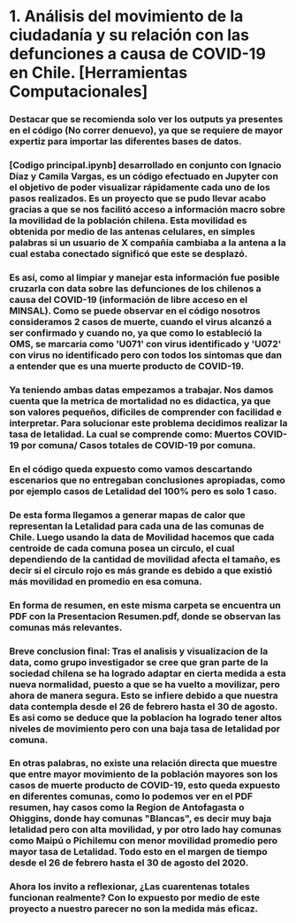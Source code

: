 # 1. Análisis del movimiento de la ciudadanía y su relación con las defunciones a causa de COVID-19 en Chile. [Herramientas Computacionales]
### Destacar que se recomienda solo ver los outputs ya presentes en el código (No correr denuevo), ya que se requiere de mayor expertiz para importar las diferentes bases de datos.

### [Codigo principal.ipynb] desarrollado en conjunto con Ignacio Díaz y Camila Vargas, es un código efectuado en Jupyter con el objetivo de poder visualizar rápidamente cada uno de los pasos realizados. Es un proyecto que se pudo llevar acabo gracias a que se nos facilitó acceso a información macro sobre la movilidad de la población chilena. Esta movilidad es obtenida por medio de las antenas celulares, en simples palabras si un usuario de X compañía cambiaba a la antena a la cual estaba conectado significó que este se desplazó.

### Es así, como al limpiar y manejar esta información fue posible cruzarla con data sobre las defunciones de los chilenos a causa del COVID-19 (información de libre acceso en el MINSAL). Como se puede observar en el código nosotros consideramos 2 casos de muerte, cuando el virus alcanzó a ser confirmado y cuando no, ya que como lo estableció la OMS, se marcaría como 'U071' con virus identificado y 'U072' con virus no identificado pero con todos los sintomas que dan a entender que es una muerte producto de COVID-19.

### Ya teniendo ambas datas empezamos a trabajar. Nos damos cuenta que la metrica de mortalidad no es didactica, ya que son valores pequeños, dificiles de comprender con facilidad e interpretar. Para solucionar este problema decidimos realizar la tasa de letalidad. La cual se comprende como: Muertos COVID-19 por comuna/ Casos totales de COVID-19 por comuna.
    
### En el código queda expuesto como vamos descartando escenarios que no entregaban conclusiones apropiadas, como por ejemplo casos de Letalidad del 100% pero es solo 1 caso.

### De esta forma llegamos a generar mapas de calor que representan la Letalidad para cada una de las comunas de Chile. Luego usando la data de Movilidad hacemos que cada centroide de cada comuna posea un circulo, el cual dependiendo de la cantidad de movilidad afecta el tamaño, es decir si el circulo rojo es más grande es debido a que existió más movilidad en promedio en esa comuna.

### En forma de resumen, en este misma carpeta se encuentra un PDF con la Presentacion Resumen.pdf, donde se observan las comunas más relevantes.

### Breve conclusion final: Tras el analisis y visualizacion de la data, como grupo investigador se cree que gran parte de la sociedad chilena se ha logrado adaptar en cierta medida a esta nueva normalidad, puesto a que se ha vuelto a movilizar, pero ahora de manera segura. Esto se infiere debido a que nuestra data contempla desde el 26 de febrero hasta el 30 de agosto. Es asi como se deduce que la poblacion ha logrado tener altos niveles de movimiento pero con una baja tasa de letalidad por comuna. 
    
### En otras palabras, no existe una relación directa que muestre que entre mayor movimiento de la población mayores son los casos de muerte producto de COVID-19, esto queda expuesto en diferentes comunas, como lo podemos ver en el PDF resumen, hay casos como la Region de Antofagasta o Ohiggins, donde hay comunas "Blancas", es decir muy baja letalidad pero con alta movilidad, y por otro lado hay comunas como Maipú o Pichilemu con menor movilidad promedio pero mayor tasa de Letalidad. Todo esto en el margen de tiempo desde el 26 de febrero hasta el 30 de agosto del 2020.

### Ahora los invito a reflexionar, ¿Las cuarentenas totales funcionan realmente? Con lo expuesto por medio de este proyecto a nuestro parecer no son la medida más eficaz.
